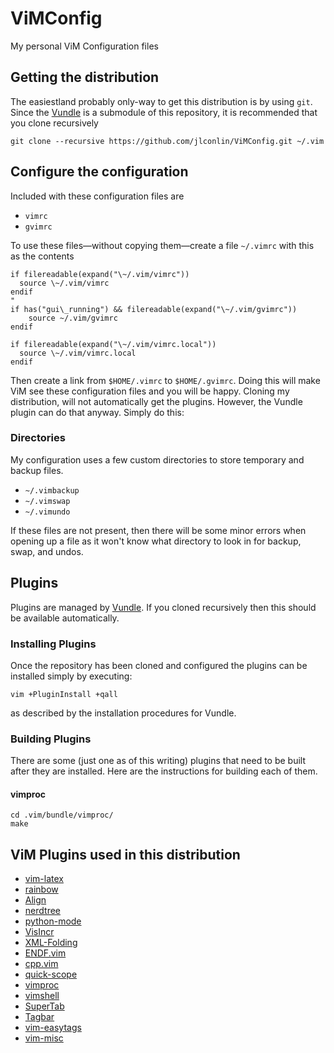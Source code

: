# ViMConfig
My personal ViM Configuration files

## Getting the distribution
The easiestland probably only-way to get this distribution is by using `git`. Since the [Vundle][1] is a submodule of this repository, it is recommended that you clone recursively

	git clone --recursive https://github.com/jlconlin/ViMConfig.git ~/.vim


## Configure the configuration
Included with these configuration files are

 - `vimrc`
 - `gvimrc`

To use these files—without copying them—create a file `~/.vimrc` with this as the contents

```vim
if filereadable(expand("\~/.vim/vimrc"))
  source \~/.vim/vimrc
endif
"
if has("gui\_running") && filereadable(expand("\~/.vim/gvimrc"))
	source ~/.vim/gvimrc
endif

if filereadable(expand("\~/.vim/vimrc.local"))
  source \~/.vim/vimrc.local
endif
```

Then create a link from `$HOME/.vimrc` to `$HOME/.gvimrc`. Doing this will make ViM see these configuration files and you will be happy. Cloning my distribution, will not automatically get the plugins. However, the Vundle plugin can do that anyway. Simply do this:

### Directories
My configuration uses a few custom directories to store temporary and backup files.
  - `~/.vimbackup`
  - `~/.vimswap`
  - `~/.vimundo`

If these files are not present, then there will be some minor errors when opening up a file as it won't know what directory to look in for backup, swap, and undos.

## Plugins
Plugins are managed by [Vundle][2]. If you cloned recursively then this should be available automatically.

### Installing Plugins
Once the repository has been cloned and configured the plugins can be installed simply by executing:

	vim +PluginInstall +qall
as described by the installation procedures for Vundle.

### Building Plugins
There are some (just one as of this writing) plugins that need to be built after they are installed. Here are the instructions for building each of them.
#### vimproc
	cd .vim/bundle/vimproc/
	make
## ViM Plugins used in this distribution

 - [vim-latex][3]
 - [rainbow][4]
 - [Align][5]
 - [nerdtree][6]
 - [python-mode][7]
 - [VisIncr][8]
 - [XML-Folding][9]
 - [ENDF.vim][10]
 - [cpp.vim][11]
 - [quick-scope][12]
 - [vimproc][13]
 - [vimshell][14]
 - [SuperTab][15]
 - [Tagbar][16]
 - [vim-easytags][17]
 - [vim-misc][18]

[1]:	https://github.com/gmarik/Vundle.vim
[2]:	https://github.com/gmarik/Vundle.vim
[3]:	https://github.com/neosimsim/vim-latex
[4]:	https://github.com/oblitum/rainbow
[5]:	https://github.com/JLimperg/Align
[6]:	https://github.com/scrooloose/nerdtree
[7]:	https://github.com/klen/python-mode
[8]:	https://github.com/vim-scripts/VisIncr
[9]:	https://github.com/vim-scripts/XML-Folding
[10]:	https://github.com/jlconlin/ENDF.vim
[11]:	https://github.com/jlconlin/cpp.vim
[12]:	https://github.com/unblevable/quick-scope
[13]:	https://github.com/Shougo/vimproc.vim
[14]:	https://github.com/Shougo/vimshell.vim
[15]:	https://github.com/ervandew/supertab.git
[16]:	http://github.com/majutsushi/tagbar
[17]:	https://github.com/xolox/vim-easytags
[18]:	https://github.com/xolox/vim-misc
